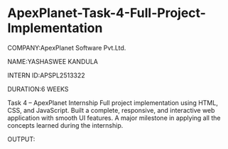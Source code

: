 # ApexPlanet-Task-4-Full-Project-Implementation

COMPANY:ApexPlanet Software Pvt.Ltd.

NAME:YASHASWEE KANDULA

INTERN ID:APSPL2513322

DURATION:6 WEEKS

Task 4 – ApexPlanet Internship
Full project implementation using HTML, CSS, and JavaScript.
Built a complete, responsive, and interactive web application with smooth UI features.
A major milestone in applying all the concepts learned during the internship.

OUTPUT:
